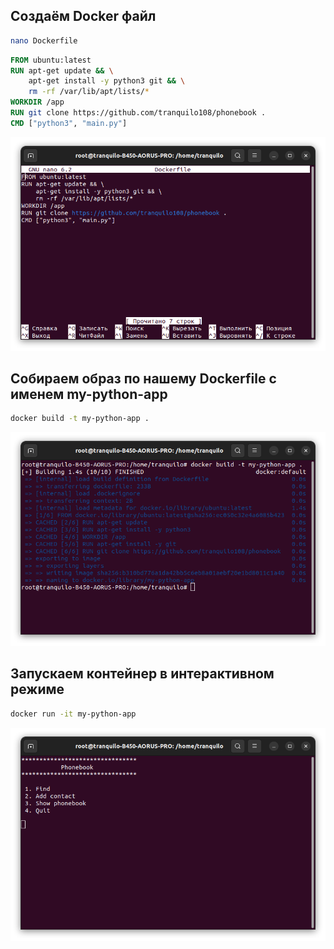 ## Создаём Docker файл
```sh
nano Dockerfile
```
```Dockerfile
FROM ubuntu:latest
RUN apt-get update && \
    apt-get install -y python3 git && \
    rm -rf /var/lib/apt/lists/*
WORKDIR /app
RUN git clone https://github.com/tranquilo108/phonebook .
CMD ["python3", "main.py"]
```
![](1.png)
## Собираем образ по нашему Dockerfile с именем my-python-app
```sh
docker build -t my-python-app .
```
![](2.png)
## Запускаем контейнер в интерактивном режиме 
```sh
docker run -it my-python-app
```
![](3.png)